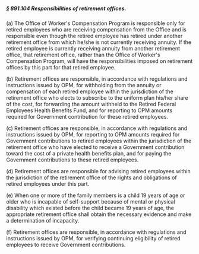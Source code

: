 ##### § 891.104 Responsibilities of retirement offices. #####

(a) The Office of Worker's Compensation Program is responsible only for retired employees who are receiving compensation from the Office and is responsible even though the retired employee has retired under another retirement office from which he/she is not currently receiving annuity. If the retired employee is currently receiving annuity from another retirement office, that retirement office, rather than the Office of Worker's Compensation Program, will have the responsibilities imposed on retirement offices by this part for that retired employee.

(b) Retirement offices are responsible, in accordance with regulations and instructions issued by OPM, for withholding from the annuity or compensation of each retired employee within the jurisdiction of the retirement office who elects to subscribe to the uniform plan his/her share of the cost, for forwarding the amount withheld to the Retired Federal Employees Health Benefits Fund, and for reporting to OPM amounts required for Government contribution for these retired employees.

(c) Retirement offices are responsible, in accordance with regulations and instructions issued by OPM, for reporting to OPM amounts required for Government contributions to retired employees within the jurisdiction of the retirement office who have elected to receive a Government contribution toward the cost of a private health benefits plan, and for paying the Government contributions to these retired employees.

(d) Retirement offices are responsible for advising retired employees within the jurisdiction of the retirement office of the rights and obligations of retired employees under this part.

(e) When one or more of the family members is a child 19 years of age or older who is incapable of self-support because of mental or physical disability which existed before the child became 19 years of age, the appropriate retirement office shall obtain the necessary evidence and make a determination of incapacity.

(f) Retirement offices are responsible, in accordance with regulations and instructions issued by OPM, for verifying continuing eligibility of retired employees to receive Government contributions.